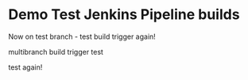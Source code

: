 # Demo Test Jenkins Pipeline builds

Now on test branch - test build trigger again!

multibranch build trigger test

test again!



